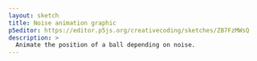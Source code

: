 ```yaml
---
layout: sketch
title: Noise animation graphic
p5editor: https://editor.p5js.org/creativecoding/sketches/ZB7FzMWsQ
description: > 
  Animate the position of a ball depending on noise.
---
```

